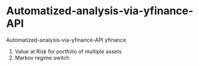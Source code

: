 # Automatized-analysis-via-yfinance-API
Automatized-analysis-via-yfinance-API
yfinance 
1) Value at Risk for portfolio of multiple assets
2) Markov regime switch
